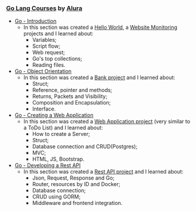 ### [Go Lang Courses](https://cursos.alura.com.br/category/programacao#golang) by [Alura](https://cursos.alura.com.br/)

* [Go - Introduction](https://cursos.alura.com.br/course/golang)
    * In this section was created a [Hello World](https://github.com/wherculano/Golang_Alura/tree/main/hello_world), a [Website Monitoring](https://github.com/wherculano/Golang_Alura/tree/main/websites_monitoring) projects and I learned about:
      - Variables;
      - Script flow;
      - Web request;
      - Go's top collections;
      - Reading files.
* [Go - Object Orientation](https://cursos.alura.com.br/course/go-lang-oo/task/61148)
  * In this section was created a [Bank project](https://github.com/wherculano/Golang_Alura/tree/main/bank) and I learned about:
      - Struct;
      - Reference, pointer and methods;
      - Returns, Packets and Visibility;
      - Composition and Encapsulation;
      - Interface.
* [Go - Creating a Web Application](https://cursos.alura.com.br/course/go-lang-web)
  * In this section was created a [Web Application project](https://github.com/wherculano/Golang_Alura/tree/main/web_store) (very similar to a ToDo List) and I learned about:
      - How to create a Server;
      - Struct;
      - Database connection and CRUD(Postgres);
      - MVC;
      - HTML, JS, Bootstrap.
* [Go - Developing a Rest API](https://cursos.alura.com.br/course/go-desenvolvendo-api-rest/)
  * In this section was created a [Rest API project]() and I learned about:
    - Json, Request, Response and Go;
    - Router, resources by ID and Docker;
    - Database connection;
    - CRUD using GORM;
    - Middleware and frontend integration.